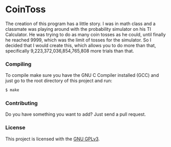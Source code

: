 CoinToss
========

The creation of this program has a little story. I was in math class and a classmate was playing around with the probability simulator on his TI Calculator. He was trying to do as many coin tosses as he could, until finally he reached 9999, which was the limit of tosses for the simulator. So I decided that I would create this, which allows you to do more than that, specifically 9,223,372,036,854,765,808 more trials than that.

### Compiling
To compile make sure you have the GNU C Compiler installed (GCC) and just go to the root directory of this project and run:
```bash
$ make
```

### Contributing
Do you have something you want to add? Just send a pull request.

### License
This project is licensed with the [GNU GPLv3](/LICENSE).

